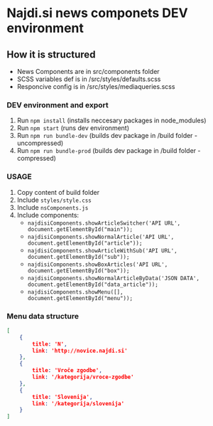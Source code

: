 # Najdi.si news componets DEV environment

## How it is structured

- News Components are in src/components folder
- SCSS variables def is in /src/styles/defaults.scss
- Responcive config is in /src/styles/mediaqueries.scss

### DEV environment and export

1. Run `npm install` (installs neccesary packages in node_modules)
2. Run `npm start` (runs dev environment)
3. Run `npm run bundle-dev` (builds dev package in /build folder - uncompressed)
4. Run `npm run bundle-prod` (builds dev package in /build folder - compressed)

### USAGE

1. Copy content of build folder
2. Include `styles/style.css` 
3. Include `nsComponents.js`
4. Include components:
    - `najdisiComponents.showArticleSwitcher('API URL', document.getElementById("main"));`
    - `najdisiComponents.showNormalArticle('API URL', document.getElementById("article"));`
    - `najdisiComponents.showArticleWithSub('API URL', document.getElementById("sub"));`
    - `najdisiComponents.showBoxArticles('API URL', document.getElementById("box"));`
    - `najdisiComponents.showNormalArticleByData('JSON DATA', document.getElementById("data_article"));`
    - `najdisiComponents.showMenu([], document.getElementById("menu"));`

### Menu data structure

```json
[
    {
        title: 'N',
        link: 'http://novice.najdi.si'
    },
    {
        title: 'Vroče zgodbe',
        link: '/kategorija/vroce-zgodbe'
    },
    {
        title: 'Slovenija',
        link: '/kategorija/slovenija'
    }
]
```